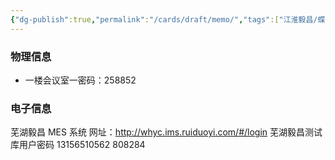 ```yaml
---
{"dg-publish":true,"permalink":"/cards/draft/memo/","tags":["江淮毅昌/蝶创I-MES"]}
---
```


### 物理信息
- 一楼会议室一密码：258852

### 电子信息

芜湖毅昌 MES 系统
网址：http://whyc.ims.ruiduoyi.com/#/login
芜湖毅昌测试库用户密码
13156510562
808284